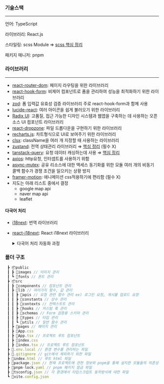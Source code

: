 ### 기술스택

---

언어: TypeScript

라이브러리: React.js

스타일링: scss Module ⇒ [scss 핵심 정리](https://www.heropy.dev/p/Y7OrPe)

패키지 매니저: pnpm

### 라이브러리

---

- [react-router-dom](https://www.heropy.dev/p/9tesDt): 페이지 라우팅을 위한 라이브러리
- [react-hook-form](https://react-hook-form.com/get-started): 비제어 컴포넌트로 폼을 관리하여 성능을 최적화하기 위한 라이브러리
- [zod](https://zod.dev/): 폼 입력값 유효성 검증 라이브러리 주로 react-hook-form과 함께 사용
- [lucide-react](https://lucide.dev/icons/): 여러 아이콘을 쉽게 불러오기 위한 라이브러리
- [Radix UI](https://www.radix-ui.com/): 고품질, 접근 가능한 디자인 시스템과 웹앱을 구축하는 데 사용하는 오픈소스 UI 컴포넌트 라이브러리
- [react-dropzone](https://www.npmjs.com/package/react-dropzone): 파일 드롭다운을 구현하기 위한 라이브러리
- [recharts.js](https://recharts.org/en-US/): 차트형식으로 UI로 보여주기 위한 라이브러리
- [clsx](https://tensdiary.tistory.com/entry/React-clsx-%ED%81%B4%EB%9E%98%EC%8A%A4-%EC%9D%B4%EB%A6%84className%EC%9D%84-%EC%A1%B0%EA%B1%B4%EB%B6%80%EB%A1%9C-%EA%B2%B0%ED%95%A9-%EA%B4%80%EB%A6%AC): className을 여러 개 지정할 때 사용하는 라이브러리
- [zustand](https://zustand-demo.pmnd.rs/): 전역 상태관리 라이브러리 ⇒ [핵심 정리](https://www.heropy.dev/p/HZaKIE) (필수 X)
- [tanstack-query](https://tanstack.com/query/latest/docs/framework/react/installation): 요청 데이터 캐싱하는데 사용 ⇒ [핵심 정리](https://www.heropy.dev/p/HZaKIE)
- [axios](https://www.heropy.dev/p/QOWqjV): http요청, 인터셉트를 사용하기 위함
- [async-mutex](https://www.npmjs.com/package/async-mutex): 공유 리소스에 대한 액세스 동기화를 위한 모듈 여러 개의 비동기 콜백 함수가 경쟁 조건을 일으키는 상황 방지
- [framer-motion](https://motion.dev/): 애니메이션 css적용하기에 편리함 (필수 X)
- 지도는 아래 리스트 중에서 결정
  - google map api
  - naver map api
  - leaflet

#### 다국어 처리

- [i18next](https://www.i18next.com/): 번역 라이브러리
- [react-i18next](https://react.i18next.com/): React i18next 라이브러리
  <details>
    <summary>다국어 처리 자동화 과정</summary>
    
    1. 번역 리소스 폴더 준비

            public
            └── locales
                ├── en
                │   └── common.json
                └── ko
                    └── common.json

  2. i18n 파일 작성

     ```typescript
     // src/i18n/i18n.ts
     import i18n from 'i18next';
     import { initReactI18next } from 'react-i18next';

     // JSON을 직접 import (초기 예시)
     import enCommon from '../../public/locales/en/common.json';
     import koCommon from '../../public/locales/ko/common.json';

     const resources = {
       en: { common: enCommon },
       ko: { common: koCommon },
     };

     i18n.use(initReactI18next).init({
       resources,
       lng: 'ko', // 기본 언어
       fallbackLng: 'en', // 지원하지 않는 언어 사용 시 대체
       interpolation: {
         escapeValue: false,
       },
     });

     export default i18n;
     ```

  3. 최상위 컴포넌트에서 i18n 로드
     ```typescript
     // src/main.tsx
     import React from 'react';
     import ReactDOM from 'react-dom/client';
     import App from './App';

     // i18n 초기화
     import './i18n/i18n';

     ReactDOM.createRoot(document.getElementById('root') as HTMLElement).render(
       <React.StrictMode>
         <App />
       </React.StrictMode>,
     );
     ```
  4. 사용 예시
     ```typescript
     // src/App.tsx
     import React from 'react';
     import { useTranslation } from 'react-i18next';

     function App() {
       const { t } = useTranslation('common'); // "common" = common.json

       return (
         <div>
           <h1>{t('hello')}</h1>
           <p>{t('welcome')}</p>
         </div>
       );
     }

     export default App;
     ```

  - `public/locales/ko/common.json`에 다음과 같이 작성하였다면 `안녕하세요 사이트에 오신 것을 환영합니다!` 를 출력

        {
          "hello": "안녕하세요",
          "welcome": "사이트에 오신 것을 환영합니다!"
        }

  5. csv 작성

     ```pgsql

     my-vite-react-app
        ├── public
        │   └── locales
        │       ├── en
        │       │   └── common.json
        │       └── ko
        │           └── common.json
        ├── scripts
        │   └── generateTranslations.ts   # CSV → JSON 변환 스크립트
        ├── translations
        │   └── translations.csv          # 번역 원본 CSV

     ```

     - `translation/translation.csv` 2개의 언어 예시

     ```csv
      key,ko,en
      hello,안녕하세요,Hello
      welcome,사이트에 오신 것을 환영합니다!,Welcome to our site!
     ```

     - 첫 줄: key, ko, en(번역 키, 한국어, 영어)
     - 이후 줄: 번역 키와 각 언어별 텍스트

  6. 변환 스크립트 작성
     - Node.js 환경에서 CSV를 파싱하기 위해 `csv-parser` 라이브러리 설치
       ```bash
        pnpm add -D csv-parser
        # Dev Dependency로 설치
       ```
     - 이후 `scripts/generateTranslations.js` 작성
       ```javascript
       import { fileURLToPath } from 'url';
       import { dirname, join } from 'path';
       import fs from 'fs';
       import csv from 'csv-parser';

       // __filename, __dirname 대신 사용할 수 있는 ESM 전용 코드
       const __filename = fileURLToPath(import.meta.url);
       const __dirname = dirname(__filename);

       // CSV 파일 경로 및 출력 디렉터리 설정
       const csvFilePath = join(
         __dirname,
         '..',
         'translations',
         'translations.csv',
       );
       const localesPath = join(__dirname, '..', 'public', 'locales');

       // 언어별 번역 데이터를 담을 객체
       const translations = {};

       // CSV 파일을 스트림으로 읽고, 각 행(row)을 처리
       fs.createReadStream(csvFilePath)
         .pipe(csv())
         .on('data', row => {
           const translationKey = row.key;
           for (const lang in row) {
             if (lang === 'key') continue;
             if (!translations[lang]) {
               translations[lang] = {};
             }
             translations[lang][translationKey] = row[lang];
           }
         })
         .on('end', () => {
           console.log('CSV 파일 읽기 완료!');

           // 언어별로 common.json 파일 생성
           for (const lang of Object.keys(translations)) {
             const langDir = join(localesPath, lang);
             if (!fs.existsSync(langDir)) {
               fs.mkdirSync(langDir, { recursive: true });
             }
             const jsonFilePath = join(langDir, 'common.json');
             fs.writeFileSync(
               jsonFilePath,
               JSON.stringify(translations[lang], null, 2),
               'utf8',
             );
             console.log(`${lang} -> ${jsonFilePath} 생성 완료`);
           }
         });
       ```
     - `translations[lang][translationKey] = row[lang]`를 통해 CSV의 해당 언어 텍스트를 JSON으로 매핑
     - 완료 후 `public/locales/<언어>/common.json`에 저장하면, `react-i18next`가 바로 읽을 수 있음
  7. Github Actions 워크플로우 작성 `.github/workflows/update-translations.yml`

     - `path` 옵션으로 `traslations/**`에 대한 변경 발생 시 트리거
     - `pnpm exec ts-node --transpile-only scripts/generateTranslations.js`로 스크립트 실행
     - 작업 완료 후, 변경된 `public/locales` 파일들을 Github Actions 봇 계정으로 커밋,푸시

     ```yml
     name: Update Translations

     on:
       push:
         paths:
           - 'translations/**'
       workflow_dispatch:

     jobs:
       update-translations:
         runs-on: ubuntu-latest
         steps:
           - name: Checkout repository
             uses: actions/checkout@v3

           - name: Set up Node.js
             uses: actions/setup-node@v3
             with:
               node-version: '20'

           - name: Install pnpm
             run: npm install -g pnpm

           - name: Install dependencies
             run: pnpm install

           - name: Generate translation JSON
             run: pnpm exec ts-node --transpile-only scripts/generateTranslations.js

           - name: Commit updated translations
             run: |
               git config --global user.name "github-actions"
               git config --global user.email "github-actions@github.com"
               git add public/locales
               git diff --cached --quiet || (git commit -m "chore: update translations" && git push)
     ```

  8. 동작 흐름
     1. CSV 수정 → push
     2. GitHub Actions가 update-translations 워크플로우 실행
     3. scripts/generateTranslations.ts → CSV → JSON 변환
     4. public/locales 폴더에 변경 발생 시 자동 커밋
     5. 최종적으로 레포지토리에 번역 파일이 업데이트되어, 배포 시 최신 번역이 반영
  9. 다국어 전환(언어 선택) 구현

     ```typescript
     import { useTranslation } from 'react-i18next';
     import styles from './languageSwitcher.module.scss';
     import { Dispatch, SetStateAction, useEffect, useRef } from 'react';

     const options = [
       {
         label: '한국어',
         value: 'ko',
       },
       {
         label: 'English',
         value: 'en',
       },
     ];

     const LanguageSwitcher = ({
       setIsShow,
     }: {
       setIsShow: Dispatch<SetStateAction<boolean>>;
     }) => {
       const { i18n } = useTranslation();
       const wrapperRef = useRef<HTMLDivElement>(null);

       // 클릭한 요소의 value값으로 언어 스크립트 변경
       const handleChange = (value: string) => {
         i18n.changeLanguage(value);
       };

       useEffect(() => {
         // 외부를 클릭하면 닫기
         const handleClickOutside = (event: MouseEvent) => {
           if (
             wrapperRef.current &&
             !wrapperRef.current.contains(event.target as Node)
           ) {
             setIsShow(false);
           }
         };
         document.addEventListener('mousedown', handleClickOutside);
         return () =>
           document.removeEventListener('mousedown', handleClickOutside);
       }, []);

       return (
         <div ref={wrapperRef} className={styles.wrapper}>
           {options.map((option: { label: string; value: string }) => (
             <div
               className={styles.item}
               onClick={() => handleChange(option.value)}
             >
               {option.label}
             </div>
           ))}
         </div>
       );
     };

     export default LanguageSwitcher;
     ```

  </details>

### 폴더 구조

```jsx
 ┣ 📦public
 ┃ ┣ 📂images // 이미지 관리
 ┃ ┗ 📂fonts // 폰트 관리
 ┣ 📦src
 ┃ ┣ 📂components // 컴포넌트 관리
 ┃ ┣ 📂lib // 여러가지 함수, 값 관리
 ┃ ┃ ┣ 📂apis // 요청 관련 함수 관리 ex) 로그인 요청, 게시물 업로드 요청
 ┃ ┃ ┣ 📂constants // 상수 관리
 ┃ ┃ ┣ 📂contexts // 컨텍스트트 관리
 ┃ ┃ ┣ 📂hooks // 커스텀 훅 관리
 ┃ ┃ ┣ 📂schemas // Form 검증용 스키마 관리
 ┃ ┃ ┣ 📂types // 타입 관리
 ┃ ┃ ┗ 📂utils // 일반 함수 관리
 ┃ ┣ 📂pages // 페이지 관리
 ┃ ┣ 📜App.css
 ┃ ┣ 📜App.tsx // 프로젝트 루트 컴포넌트
 ┃ ┣ 📜index.css
 ┃ ┣ 📜index.tsx // 프로젝트 루트 컴포넌트
 ┣ 📜.env.local // 환경 변수를 관리하는 파일
 ┣ 📜.gitignore // git에서 제외하기 위한 파일
 ┣ 📜index.html // 루트 html 파일
 ┣ 📜package.json // 현재 프로젝트에 관한 정보와 pnpm을 통해 설치한 모듈들의 의존성을 관리하는 파일
 ┣ 📜pnpm-lock.yaml // pnpm 패키지 잠금 파일
 ┣ 📜tsconfig.json // 각 환경에서 타입스크립트 동작방식에 대한 파일
 ┗ 📜vite.config.json
```
